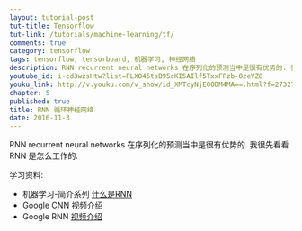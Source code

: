 ```yaml
---
layout: tutorial-post
tut-title: Tensorflow
tut-link: /tutorials/machine-learning/tf/
comments: true
category: tensorflow
tags: tensorflow, tensorboard, 机器学习, 神经网络
description: RNN recurrent neural networks 在序列化的预测当中是很有优势的. 我很先看看 RNN 是怎么工作的.
youtube_id: i-cd3wzsHtw?list=PLXO45tsB95cKI5AIlf5TxxFPzb-0zeVZ8
youku_link: http://v.youku.com/v_show/id_XMTcyNjE0ODM4MA==.html?f=27327189&o=1
chapter: 5
published: true
title: RNN 循环神经网络
date: 2016-11-3
---
```


RNN recurrent neural networks 在序列化的预测当中是很有优势的. 我很先看看 RNN 是怎么工作的.

学习资料:
  * 机器学习-简介系列 [什么是RNN](/ML_intro/1.4-RNN)
  * Google CNN [视频介绍](https://classroom.udacity.com/courses/ud730/lessons/6377263405/concepts/64063017560923#)
  * Google RNN [视频介绍](https://classroom.udacity.com/courses/ud730/lessons/6378983156/concepts/63770919610923#) 
